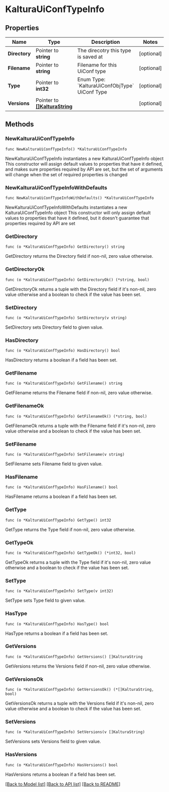 # KalturaUiConfTypeInfo

## Properties

Name | Type | Description | Notes
------------ | ------------- | ------------- | -------------
**Directory** | Pointer to **string** | The direcotry this type is saved at | [optional] 
**Filename** | Pointer to **string** | Filename for this UiConf type | [optional] 
**Type** | Pointer to **int32** | Enum Type: &#x60;KalturaUiConfObjType&#x60;  UiConf Type | [optional] 
**Versions** | Pointer to [**[]KalturaString**](KalturaString.md) |  | [optional] 

## Methods

### NewKalturaUiConfTypeInfo

`func NewKalturaUiConfTypeInfo() *KalturaUiConfTypeInfo`

NewKalturaUiConfTypeInfo instantiates a new KalturaUiConfTypeInfo object
This constructor will assign default values to properties that have it defined,
and makes sure properties required by API are set, but the set of arguments
will change when the set of required properties is changed

### NewKalturaUiConfTypeInfoWithDefaults

`func NewKalturaUiConfTypeInfoWithDefaults() *KalturaUiConfTypeInfo`

NewKalturaUiConfTypeInfoWithDefaults instantiates a new KalturaUiConfTypeInfo object
This constructor will only assign default values to properties that have it defined,
but it doesn't guarantee that properties required by API are set

### GetDirectory

`func (o *KalturaUiConfTypeInfo) GetDirectory() string`

GetDirectory returns the Directory field if non-nil, zero value otherwise.

### GetDirectoryOk

`func (o *KalturaUiConfTypeInfo) GetDirectoryOk() (*string, bool)`

GetDirectoryOk returns a tuple with the Directory field if it's non-nil, zero value otherwise
and a boolean to check if the value has been set.

### SetDirectory

`func (o *KalturaUiConfTypeInfo) SetDirectory(v string)`

SetDirectory sets Directory field to given value.

### HasDirectory

`func (o *KalturaUiConfTypeInfo) HasDirectory() bool`

HasDirectory returns a boolean if a field has been set.

### GetFilename

`func (o *KalturaUiConfTypeInfo) GetFilename() string`

GetFilename returns the Filename field if non-nil, zero value otherwise.

### GetFilenameOk

`func (o *KalturaUiConfTypeInfo) GetFilenameOk() (*string, bool)`

GetFilenameOk returns a tuple with the Filename field if it's non-nil, zero value otherwise
and a boolean to check if the value has been set.

### SetFilename

`func (o *KalturaUiConfTypeInfo) SetFilename(v string)`

SetFilename sets Filename field to given value.

### HasFilename

`func (o *KalturaUiConfTypeInfo) HasFilename() bool`

HasFilename returns a boolean if a field has been set.

### GetType

`func (o *KalturaUiConfTypeInfo) GetType() int32`

GetType returns the Type field if non-nil, zero value otherwise.

### GetTypeOk

`func (o *KalturaUiConfTypeInfo) GetTypeOk() (*int32, bool)`

GetTypeOk returns a tuple with the Type field if it's non-nil, zero value otherwise
and a boolean to check if the value has been set.

### SetType

`func (o *KalturaUiConfTypeInfo) SetType(v int32)`

SetType sets Type field to given value.

### HasType

`func (o *KalturaUiConfTypeInfo) HasType() bool`

HasType returns a boolean if a field has been set.

### GetVersions

`func (o *KalturaUiConfTypeInfo) GetVersions() []KalturaString`

GetVersions returns the Versions field if non-nil, zero value otherwise.

### GetVersionsOk

`func (o *KalturaUiConfTypeInfo) GetVersionsOk() (*[]KalturaString, bool)`

GetVersionsOk returns a tuple with the Versions field if it's non-nil, zero value otherwise
and a boolean to check if the value has been set.

### SetVersions

`func (o *KalturaUiConfTypeInfo) SetVersions(v []KalturaString)`

SetVersions sets Versions field to given value.

### HasVersions

`func (o *KalturaUiConfTypeInfo) HasVersions() bool`

HasVersions returns a boolean if a field has been set.


[[Back to Model list]](../README.md#documentation-for-models) [[Back to API list]](../README.md#documentation-for-api-endpoints) [[Back to README]](../README.md)


